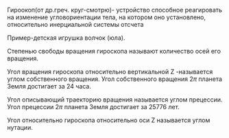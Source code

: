 Гироокоп(от др.греч. круг-смотрю)- устройство способное реагировать на изменение угловориентации тела, на котором оно установлено, относительно инерциальной системы отсчета 

Пример-детская игрушка волчок (юла).

Степенью свободы вращения гироскопа называют количество осей его вращения.

Угол вращения гироскопа относительно вертикальной Z -называется углом собственного вращения. Угол собственного вращения $2\pi$ планета Земля достигает за 24 часа.

Угол описывающий траекторию вращения называется углом прецессии. Угол прецессии $2\pi$ планета Земля достигает за 25776 лет.

Угол относительно гироскопа относительно оси Z называется углом нутации.
